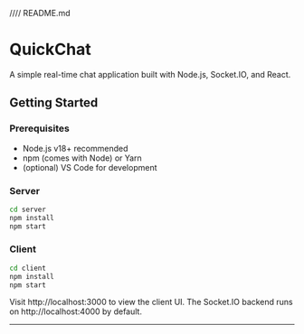 //// README.md
# QuickChat

A simple real-time chat application built with Node.js, Socket.IO, and React.

## Getting Started

### Prerequisites
- Node.js v18+ recommended
- npm (comes with Node) or Yarn
- (optional) VS Code for development

### Server
```bash
cd server
npm install
npm start
```

### Client
```bash
cd client
npm install
npm start
```

Visit http://localhost:3000 to view the client UI. The Socket.IO backend runs on http://localhost:4000 by default.

----